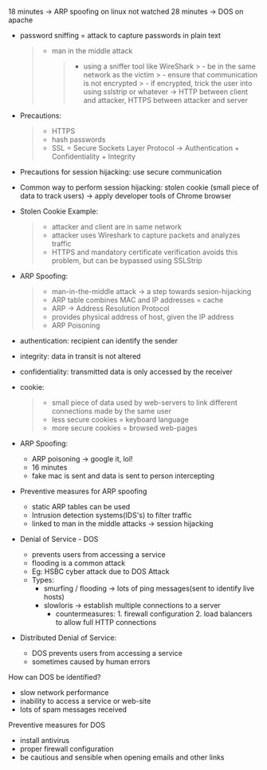 18 minutes -> ARP spoofing on linux not watched
28 minutes -> DOS on apache

- password sniffing = attack to capture passwords in plain text
  > - man in the middle attack 
  >   > - using a sniffer tool like WireShark
      > - be in the same network as the victim
      > - ensure that communication is not encrypted
      > - if encrypted, trick the user into using sslstrip or whatever -> HTTP between client and attacker, HTTPS between attacker and server


- Precautions:
  > - HTTPS
  > - hash passwords 
  > - SSL = Secure Sockets Layer Protocol -> Authentication + Confidentiality + Integrity
  
  
- Precautions for session hijacking: use secure communication
- Common way to perform session hijacking: stolen cookie (small piece of data to track users) -> apply developer tools of Chrome browser

- Stolen Cookie Example:
  > - attacker and client are in same network
  > - attacker uses Wireshark to capture packets and analyzes traffic
  > - HTTPS and mandatory certificate verification avoids this problem, but can be bypassed using SSLStrip


- ARP Spoofing:
  > - man-in-the-middle attack -> a step towards sesion-hijacking
  > - ARP table combines MAC and IP addresses = cache
  > - ARP -> Address Resolution Protocol
  > - provides physical address of host, given the IP address
  > - ARP Poisoning
  
  
- authentication: recipient can identify the sender
- integrity: data in transit is not altered
- confidentiality: transmitted data is only accessed by the receiver

- cookie:
  > - small piece of data used by web-servers to link different connections made by the same user
  > - less secure cookies = keyboard language
  > - more secure cookies = browsed web-pages

- ARP Spoofing:
  - ARP poisoning -> google it, lol!
  - 16 minutes
  - fake mac is sent and data is sent to person intercepting

- Preventive measures for ARP spoofing
  - static ARP tables can be used
  - Intrusion detection systems(IDS's) to filter traffic
  - linked to man in the middle attacks -> session hijacking

 
- Denial of Service - DOS
  - prevents users from accessing a service
  - flooding is a common attack
  - Eg: HSBC cyber attack due to DOS Attack
  - Types:
    - smurfing / flooding -> lots of ping messages(sent to identify live hosts)
    - slowloris -> establish multiple connections to a server 
      - countermeasures:   1. firewall configuration  2. load balancers to allow full HTTP connections
  
- Distributed Denial of Service:
  - DOS prevents users from accessing a service
  - sometimes caused by human errors
 
 
 How can DOS be identified?
 - slow network performance
 - inability to access a service or web-site
 - lots of spam messages received
 
 Preventive measures for DOS
 - install antivirus
 - proper firewall configuration
 - be cautious and sensible when opening emails and other links
